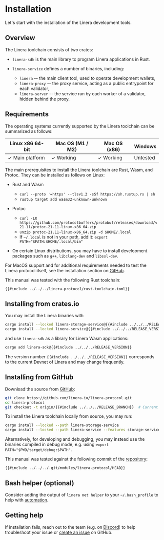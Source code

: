 # Installation

Let's start with the installation of the Linera development tools.

## Overview

The Linera toolchain consists of two crates:

- `linera-sdk` is the main library to program Linera applications in Rust.

- `linera-service` defines a number of binaries, including:

  - `linera` -- the main client tool, used to operate development wallets,
  - `linera-proxy` -- the proxy service, acting as a public entrypoint for each
    validator,
  - `linera-server` -- the service run by each worker of a validator, hidden
    behind the proxy.

## Requirements

The operating systems currently supported by the Linera toolchain can be
summarized as follows:

| Linux x86 64-bit | Mac OS (M1 / M2) | Mac OS (x86) | Windows  |
| ---------------- | ---------------- | ------------ | -------- |
| ✓ Main platform  | ✓ Working        | ✓ Working    | Untested |

The main prerequisites to install the Linera toolchain are Rust, Wasm, and
Protoc. They can be installed as follows on Linux:

- Rust and Wasm

  - `curl --proto '=https' --tlsv1.2 -sSf https://sh.rustup.rs | sh`
  - `rustup target add wasm32-unknown-unknown`

- Protoc

  - `curl -LO https://github.com/protocolbuffers/protobuf/releases/download/v21.11/protoc-21.11-linux-x86_64.zip`
  - `unzip protoc-21.11-linux-x86_64.zip -d $HOME/.local`
  - If `~/.local` is not in your path, add it:
    `export PATH="$PATH:$HOME/.local/bin"`

- On certain Linux distributions, you may have to install development packages
  such as `g++`, `libclang-dev` and `libssl-dev`.

For MacOS support and for additional requirements needed to test the Linera
protocol itself, see the installation section on
[GitHub](https://github.com/linera-io/linera-protocol/blob/main/INSTALL.md).

This manual was tested with the following Rust toolchain:

```text
{{#include ../../../linera-protocol/rust-toolchain.toml}}
```

## Installing from crates.io

You may install the Linera binaries with

```bash
cargo install --locked linera-storage-service@{{#include ../../../RELEASE_VERSION}}
cargo install --locked linera-service@{{#include ../../../RELEASE_VERSION}} --features storage-service
```

and use `linera-sdk` as a library for Linera Wasm applications:

```bash
cargo add linera-sdk@{{#include ../../../RELEASE_VERSION}}
```

The version number `{{#include ../../../RELEASE_VERSION}}` corresponds to the
current Devnet of Linera and may change frequently.

## Installing from GitHub

Download the source from [GitHub](https://github.com/linera-io/linera-protocol):

```bash
git clone https://github.com/linera-io/linera-protocol.git
cd linera-protocol
git checkout -t origin/{{#include ../../../RELEASE_BRANCH}}  # Current release branch
```

To install the Linera toolchain locally from source, you may run:

```bash
cargo install --locked --path linera-storage-service
cargo install --locked --path linera-service --features storage-service
```

Alternatively, for developing and debugging, you may instead use the binaries
compiled in debug mode, e.g. using `export PATH="$PWD/target/debug:$PATH"`.

This manual was tested against the following commit of the
[repository](https://github.com/linera-io/linera-protocol):

```text
{{#include ../../../.git/modules/linera-protocol/HEAD}}
```

## Bash helper (optional)

Consider adding the output of `linera net helper` to your `~/.bash_profile` to
help with [automation](../core_concepts/wallets.md#automation-in-bash).

## Getting help

If installation fails, reach out to the team (e.g. on
[Discord](https://discord.gg/linera)) to help troubleshoot your issue or
[create an issue](https://github.com/linera-io/linera-protocol/issues/new) on
GitHub.
